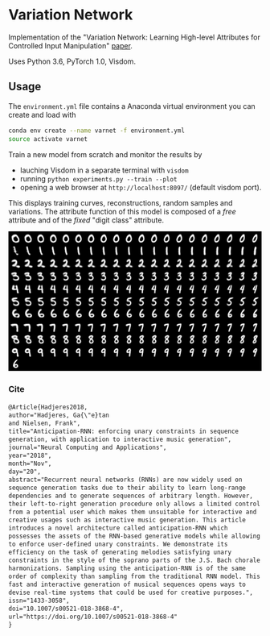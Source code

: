 # Variation Network
Implementation of the "Variation Network: Learning High-level Attributes for Controlled Input 
Manipulation" [paper](https://link.springer.com/article/10.1007/s00521-018-3868-4).

Uses Python 3.6, PyTorch 1.0, Visdom. 
## Usage
The `environment.yml` file contains a Anaconda virtual environment you can create and load with
```bash
conda env create --name varnet -f environment.yml
source activate varnet
```

Train a new model from scratch and monitor the results by
* lauching Visdom in a separate terminal with `visdom`
* running `python experiments.py --train --plot`
* opening a web browser at `http://localhost:8097/` (default visdom port).

This displays training curves, reconstructions, random samples and variations. 
The attribute function of this model is composed of a *free* attribute and of the *fixed* "digit 
class" attribute. 
 
![](logo.png)

### Cite
```
@Article{Hadjeres2018,
author="Hadjeres, Ga{\"e}tan
and Nielsen, Frank",
title="Anticipation-RNN: enforcing unary constraints in sequence generation, with application to interactive music generation",
journal="Neural Computing and Applications",
year="2018",
month="Nov",
day="20",
abstract="Recurrent neural networks (RNNs) are now widely used on sequence generation tasks due to their ability to learn long-range dependencies and to generate sequences of arbitrary length. However, their left-to-right generation procedure only allows a limited control from a potential user which makes them unsuitable for interactive and creative usages such as interactive music generation. This article introduces a novel architecture called anticipation-RNN which possesses the assets of the RNN-based generative models while allowing to enforce user-defined unary constraints. We demonstrate its efficiency on the task of generating melodies satisfying unary constraints in the style of the soprano parts of the J.S. Bach chorale harmonizations. Sampling using the anticipation-RNN is of the same order of complexity than sampling from the traditional RNN model. This fast and interactive generation of musical sequences opens ways to devise real-time systems that could be used for creative purposes.",
issn="1433-3058",
doi="10.1007/s00521-018-3868-4",
url="https://doi.org/10.1007/s00521-018-3868-4"
}
```


